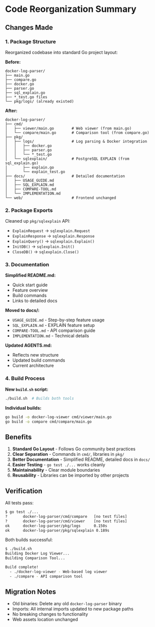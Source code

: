 # Code Reorganization Summary

## Changes Made

### 1. Package Structure

Reorganized codebase into standard Go project layout:

**Before:**
```
docker-log-parser/
├── main.go
├── compare.go
├── docker.go
├── parser.go
├── sql_explain.go
├── *_test.go files
└── pkg/logs/ (already existed)
```

**After:**
```
docker-log-parser/
├── cmd/
│   ├── viewer/main.go        # Web viewer (from main.go)
│   └── compare/main.go       # Comparison tool (from compare.go)
├── pkg/
│   ├── logs/                 # Log parsing & Docker integration
│   │   ├── docker.go
│   │   ├── parser.go
│   │   └── *_test.go
│   └── sqlexplain/           # PostgreSQL EXPLAIN (from sql_explain.go)
│       ├── explain.go
│       └── explain_test.go
├── docs/                     # Detailed documentation
│   ├── USAGE_GUIDE.md
│   ├── SQL_EXPLAIN.md
│   ├── COMPARE-TOOL.md
│   └── IMPLEMENTATION.md
└── web/                      # Frontend unchanged
```

### 2. Package Exports

Cleaned up `pkg/sqlexplain` API:
- `ExplainRequest` → `sqlexplain.Request`
- `ExplainResponse` → `sqlexplain.Response`
- `ExplainQuery()` → `sqlexplain.Explain()`
- `InitDB()` → `sqlexplain.Init()`
- `CloseDB()` → `sqlexplain.Close()`

### 3. Documentation

**Simplified README.md:**
- Quick start guide
- Feature overview
- Build commands
- Links to detailed docs

**Moved to docs/:**
- `USAGE_GUIDE.md` - Step-by-step feature usage
- `SQL_EXPLAIN.md` - EXPLAIN feature setup
- `COMPARE-TOOL.md` - API comparison guide
- `IMPLEMENTATION.md` - Technical details

**Updated AGENTS.md:**
- Reflects new structure
- Updated build commands
- Current architecture

### 4. Build Process

**New `build.sh` script:**
```bash
./build.sh  # Builds both tools
```

**Individual builds:**
```bash
go build -o docker-log-viewer cmd/viewer/main.go
go build -o compare cmd/compare/main.go
```

## Benefits

1. **Standard Go Layout** - Follows Go community best practices
2. **Clear Separation** - Commands in `cmd/`, libraries in `pkg/`
3. **Better Documentation** - Simplified README, detailed docs in `docs/`
4. **Easier Testing** - `go test ./...` works cleanly
5. **Maintainability** - Clear module boundaries
6. **Reusability** - Libraries can be imported by other projects

## Verification

All tests pass:
```bash
$ go test ./...
?       docker-log-parser/cmd/compare   [no test files]
?       docker-log-parser/cmd/viewer    [no test files]
ok      docker-log-parser/pkg/logs      0.150s
ok      docker-log-parser/pkg/sqlexplain 0.189s
```

Both builds successful:
```bash
$ ./build.sh
Building Docker Log Viewer...
Building Comparison Tool...

Build complete!
  - ./docker-log-viewer - Web-based log viewer
  - ./compare - API comparison tool
```

## Migration Notes

- Old binaries: Delete any old `docker-log-parser` binary
- Imports: All internal imports updated to new package paths
- No breaking changes to functionality
- Web assets location unchanged
